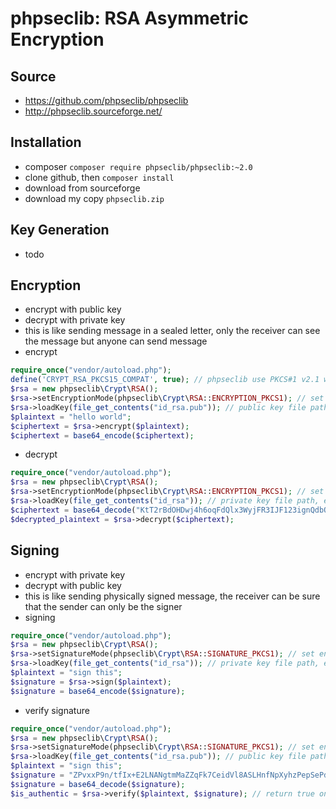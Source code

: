 # phpseclib: RSA Asymmetric Encryption

## Source
- https://github.com/phpseclib/phpseclib
- http://phpseclib.sourceforge.net/

## Installation
- composer ```composer require phpseclib/phpseclib:~2.0```
- clone github, then ```composer install```
- download from sourceforge
- download my copy ```phpseclib.zip```

## Key Generation
- todo

## Encryption
- encrypt with public key
- decrypt with private key
- this is like sending message in a sealed letter, only the receiver can see the message but anyone can send message
- encrypt
```php
require_once("vendor/autoload.php");
define('CRYPT_RSA_PKCS15_COMPAT', true); // phpseclib use PKCS#1 v2.1 whereas OpenSSL implemenents PKCS#1 v1.5, use this line to make sure the ciphertext can be read by openSSH
$rsa = new phpseclib\Crypt\RSA();
$rsa->setEncryptionMode(phpseclib\Crypt\RSA::ENCRYPTION_PKCS1); // set encryption method to PKCS1 (common, less secure)
$rsa->loadKey(file_get_contents("id_rsa.pub")); // public key file path, encoded in openSSH format, usually starts with "ssh-rsa", then base64 encoded key
$plaintext = "hello world";
$ciphertext = $rsa->encrypt($plaintext);
$ciphertext = base64_encode($ciphertext);
```
- decrypt
```php
require_once("vendor/autoload.php");
$rsa = new phpseclib\Crypt\RSA();
$rsa->setEncryptionMode(phpseclib\Crypt\RSA::ENCRYPTION_PKCS1); // set encryption method to PKCS1 (common, less secure)
$rsa->loadKey(file_get_contents("id_rsa")); // private key file path, encoded in openSSH format, usually starts with "-----BEGIN RSA PRIVATE KEY-----", then base64 encoded key
$ciphertext = base64_decode("KtT2rBdOHDwj4h6oqFdQlx3WyjFR3IJF123ignQdbOo72dvOfPtsAdLS2Hgaz+OsawnoZwWKZskkQSUGHnM0OXkt+WHT71oDZyv0qo0AfjIJe6t+NNylc3Q2eEb7WBYQ5uLP6NU5IpQWo1oc9l+acIuS5Jrbqd3adXp1r0gucAj1JkyKtzUd/q7XhA/LyuzscD+uYFQwkF65oP3b/RgEMbI1B8IhxQu6zmeFzhy0Bfrv7huhrdYUfGrQ6qTlCNovYKYrvnuLrnB158HwLmWaoBGKxlOp/692W/ddJoNzOLhVSAxoTAEoSj8Gpa0qGYQHWQeqk7+EcotWMQmWNfYc1A==");
$decrypted_plaintext = $rsa->decrypt($ciphertext);
```

## Signing
- encrypt with private key
- decrypt with public key
- this is like sending physically signed message, the receiver can be sure that the sender can only be the signer
- signing
```php
require_once("vendor/autoload.php");
$rsa = new phpseclib\Crypt\RSA();
$rsa->setSignatureMode(phpseclib\Crypt\RSA::SIGNATURE_PKCS1); // set encryption method to PKCS1 (common, less secure)
$rsa->loadKey(file_get_contents("id_rsa")); // private key file path, encoded in openSSH format, usually starts with "-----BEGIN RSA PRIVATE KEY-----", then base64 encoded key
$plaintext = "sign this";
$signature = $rsa->sign($plaintext);
$signature = base64_encode($signature);
```
- verify signature
```php
require_once("vendor/autoload.php");
$rsa = new phpseclib\Crypt\RSA();
$rsa->setSignatureMode(phpseclib\Crypt\RSA::SIGNATURE_PKCS1); // set encryption method to PKCS1 (common, less secure)
$rsa->loadKey(file_get_contents("id_rsa.pub")); // public key file path, encoded in openSSH format, usually starts with "ssh-rsa", then base64 encoded key
$plaintext = "sign this";
$signature = "ZPvxxP9n/tfIx+E2LNANgtmMaZZqFk7CeidVl8ASLHnfNpXyhzPepSePdt+N3vG1em/AWEeQ4cN12hOeY/SCqUSF/lSW8mSbPdFNGoVpkPT3RTkmWvXZHp4ASKt3i9j/nmcyDKHyLMI5BsFxmecSHFPIWjcPPzPuKmJG39aH3q1HBESr7wdMdxsX5cQkOGLgSB5uPCun0yiGkGxxy+6s0Dy6bTUR3tvNiFQSV811C6rrPlZF6sBTX4ZNnrQ7kZcyaPTUr4exMcwvrR/e/dUZng6VKofOevMoTMFzgYYaSBVOA12UmYO4EZMFWW1PFH51iq/xEpXuaBQ5x5NwGZa0Ag==";
$signature = base64_decode($signature);
$is_authentic = $rsa->verify($plaintext, $signature); // return true on successful verification
```

